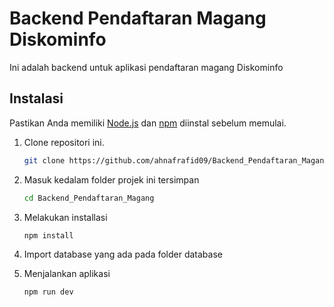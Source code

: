 # Backend Pendaftaran Magang Diskominfo

Ini adalah backend untuk aplikasi pendaftaran magang Diskominfo

## Instalasi

Pastikan Anda memiliki [Node.js](https://nodejs.org/) dan [npm](https://www.npmjs.com/) diinstal sebelum memulai.

1. Clone repositori ini.

   ```bash
   git clone https://github.com/ahnafrafid09/Backend_Pendaftaran_Magang.git

   ```

2. Masuk kedalam folder projek ini tersimpan

   ```bash
   cd Backend_Pendaftaran_Magang

   ```

3. Melakukan installasi

   ```bash
   npm install

   ```

4. Import database yang ada pada folder database

5. Menjalankan aplikasi
   ```bash
   npm run dev
   ```
